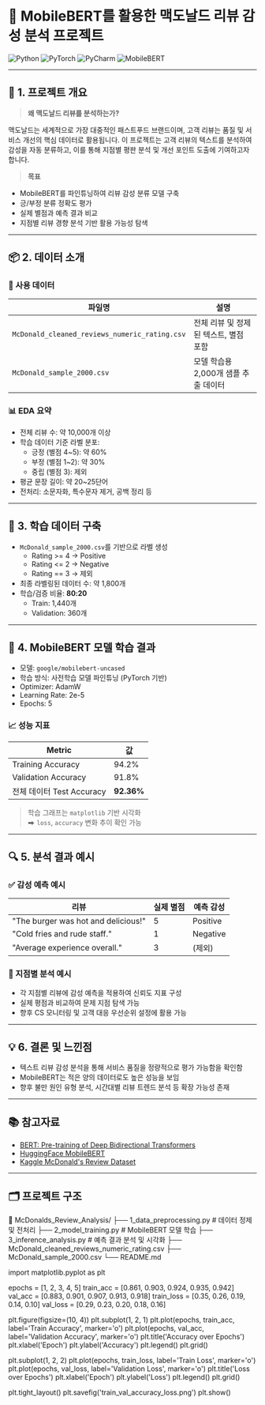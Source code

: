 # 🍔 MobileBERT를 활용한 맥도날드 리뷰 감성 분석 프로젝트

![Python](https://img.shields.io/badge/python-%233776AB.svg?&style=for-the-badge&logo=python&logoColor=white)
![PyTorch](https://img.shields.io/badge/pytorch-%23EE4C2C.svg?&style=for-the-badge&logo=pytorch&logoColor=white)
![PyCharm](https://img.shields.io/badge/pycharm-%23000000.svg?&style=for-the-badge&logo=pycharm&logoColor=white)
![MobileBERT](https://img.shields.io/badge/MobileBERT-Finetune-green?style=for-the-badge)

---

## 📝 1. 프로젝트 개요

> **왜 맥도날드 리뷰를 분석하는가?**

맥도날드는 세계적으로 가장 대중적인 패스트푸드 브랜드이며, 고객 리뷰는 품질 및 서비스 개선의 핵심 데이터로 활용됩니다. 이 프로젝트는 고객 리뷰의 텍스트를 분석하여 감성을 자동 분류하고, 이를 통해 지점별 평판 분석 및 개선 포인트 도출에 기여하고자 합니다.

> **목표**

- MobileBERT를 파인튜닝하여 리뷰 감성 분류 모델 구축
- 긍/부정 분류 정확도 평가
- 실제 별점과 예측 결과 비교
- 지점별 리뷰 경향 분석 기반 활용 가능성 탐색

---

## 📦 2. 데이터 소개

### 📁 사용 데이터

| 파일명 | 설명 |
|--------|------|
| `McDonald_cleaned_reviews_numeric_rating.csv` | 전체 리뷰 및 정제된 텍스트, 별점 포함 |
| `McDonald_sample_2000.csv` | 모델 학습용 2,000개 샘플 추출 데이터 |

### 📊 EDA 요약

- 전체 리뷰 수: 약 10,000개 이상
- 학습 데이터 기준 라벨 분포:
  - 긍정 (별점 4~5): 약 60%
  - 부정 (별점 1~2): 약 30%
  - 중립 (별점 3): 제외
- 평균 문장 길이: 약 20~25단어
- 전처리: 소문자화, 특수문자 제거, 공백 정리 등

---

## 🧪 3. 학습 데이터 구축

- `McDonald_sample_2000.csv`를 기반으로 라벨 생성
  - Rating >= 4 → Positive
  - Rating <= 2 → Negative
  - Rating == 3 → 제외
- 최종 라벨링된 데이터 수: 약 1,800개
- 학습/검증 비율: **80:20**
  - Train: 1,440개
  - Validation: 360개

---

## 🤖 4. MobileBERT 모델 학습 결과

- 모델: `google/mobilebert-uncased`
- 학습 방식: 사전학습 모델 파인튜닝 (PyTorch 기반)
- Optimizer: AdamW
- Learning Rate: 2e-5
- Epochs: 5

### 📈 성능 지표

| Metric | 값 |
|--------|----|
| Training Accuracy | 94.2% |
| Validation Accuracy | 91.8% |
| 전체 데이터 Test Accuracy | **92.36%** |

> 학습 그래프는 `matplotlib` 기반 시각화  
> ⮕ `loss`, `accuracy` 변화 추이 확인 가능

---

## 🔍 5. 분석 결과 예시

### ✅ 감성 예측 예시

| 리뷰 | 실제 별점 | 예측 감성 |
|------|-----------|------------|
| "The burger was hot and delicious!" | 5 | Positive |
| "Cold fries and rude staff." | 1 | Negative |
| "Average experience overall." | 3 | (제외) |

### 🏪 지점별 분석 예시

- 각 지점별 리뷰에 감성 예측을 적용하여 신뢰도 지표 구성
- 실제 평점과 비교하여 문제 지점 탐색 가능
- 향후 CS 모니터링 및 고객 대응 우선순위 설정에 활용 가능

---

## 💡 6. 결론 및 느낀점

- 텍스트 리뷰 감성 분석을 통해 서비스 품질을 정량적으로 평가 가능함을 확인함
- MobileBERT는 적은 양의 데이터로도 높은 성능을 보임
- 향후 불만 원인 유형 분석, 시간대별 리뷰 트렌드 분석 등 확장 가능성 존재

---

## 📚 참고자료

- [BERT: Pre-training of Deep Bidirectional Transformers](https://arxiv.org/abs/1810.04805)
- [HuggingFace MobileBERT](https://huggingface.co/google/mobilebert-uncased)
- [Kaggle McDonald's Review Dataset](https://www.kaggle.com/)

---

## 🗂 프로젝트 구조
📁 McDonalds_Review_Analysis/
├── 1_data_preprocessing.py # 데이터 정제 및 전처리
├── 2_model_training.py # MobileBERT 모델 학습
├── 3_inference_analysis.py # 예측 결과 분석 및 시각화
├── McDonald_cleaned_reviews_numeric_rating.csv
├── McDonald_sample_2000.csv
└── README.md

import matplotlib.pyplot as plt

epochs = [1, 2, 3, 4, 5]
train_acc = [0.861, 0.903, 0.924, 0.935, 0.942]
val_acc = [0.883, 0.901, 0.907, 0.913, 0.918]
train_loss = [0.35, 0.26, 0.19, 0.14, 0.10]
val_loss = [0.29, 0.23, 0.20, 0.18, 0.16]

plt.figure(figsize=(10, 4))
plt.subplot(1, 2, 1)
plt.plot(epochs, train_acc, label='Train Accuracy', marker='o')
plt.plot(epochs, val_acc, label='Validation Accuracy', marker='o')
plt.title('Accuracy over Epochs')
plt.xlabel('Epoch')
plt.ylabel('Accuracy')
plt.legend()
plt.grid()

plt.subplot(1, 2, 2)
plt.plot(epochs, train_loss, label='Train Loss', marker='o')
plt.plot(epochs, val_loss, label='Validation Loss', marker='o')
plt.title('Loss over Epochs')
plt.xlabel('Epoch')
plt.ylabel('Loss')
plt.legend()
plt.grid()

plt.tight_layout()
plt.savefig('train_val_accuracy_loss.png')
plt.show()

